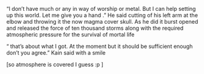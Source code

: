 “I don’t have much or any in way of worship or metal. But I can help setting up this world. Let me give you a hand .” He said cutting of his left arm at the elbow and throwing it the now magma cover skull. As he did it burst opened and released the force of ten thousand storms along with the required atmospheric pressure for the survival of mortal life 

“ that’s about what I got. At the moment but it should be sufficient enough don’t you agree.” Kain said with a smile 


[so atmosphere is covered I guess :p ]